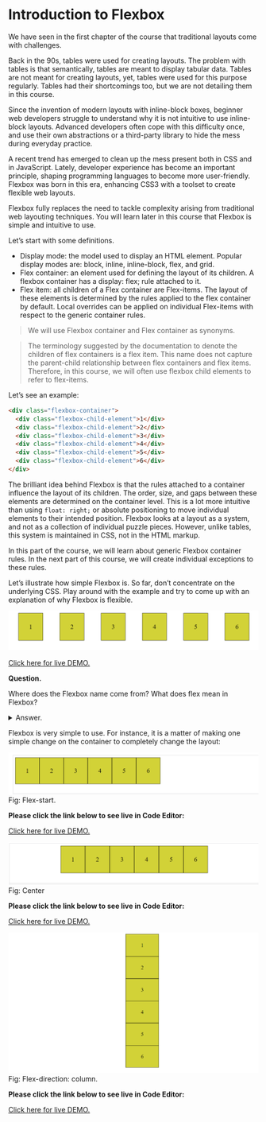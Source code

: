 # Introduction to Flexbox

We have seen in the first chapter of the course that traditional layouts come with challenges.

Back in the 90s, tables were used for creating layouts. The problem with tables is that semantically, tables are meant to display tabular data. Tables are not meant for creating layouts, yet, tables were used for this purpose regularly. Tables had their shortcomings too, but we are not detailing them in this course.

Since the invention of modern layouts with inline-block boxes, beginner web developers struggle to understand why it is not intuitive to use inline-block layouts. Advanced developers often cope with this difficulty once, and use their own abstractions or a third-party library to hide the mess during everyday practice.

A recent trend has emerged to clean up the mess present both in CSS and in JavaScript. Lately, developer experience has become an important principle, shaping programming languages to become more user-friendly. Flexbox was born in this era, enhancing CSS3 with a toolset to create flexible web layouts.

Flexbox fully replaces the need to tackle complexity arising from traditional web layouting techniques. You will learn later in this course that Flexbox is simple and intuitive to use.

Let’s start with some definitions.

- Display mode: the model used to display an HTML element. Popular display modes are: block, inline, inline-block, flex, and grid.
- Flex container: an element used for defining the layout of its children. A flexbox container has a display: flex; rule attached to it.
- Flex item: all children of a Flex container are Flex-items. The layout of these elements is determined by the rules applied to the flex container by default. Local overrides can be applied on individual Flex-items with respect to the generic container rules.

> We will use Flexbox container and Flex container as synonyms.

> The terminology suggested by the documentation to denote the children of flex containers is a flex item. This name does not capture the parent-child relationship between flex containers and flex items. Therefore, in this course, we will often use flexbox child elements to refer to flex-items.

Let’s see an example:

```html
<div class="flexbox-container">
  <div class="flexbox-child-element">1</div>
  <div class="flexbox-child-element">2</div>
  <div class="flexbox-child-element">3</div>
  <div class="flexbox-child-element">4</div>
  <div class="flexbox-child-element">5</div>
  <div class="flexbox-child-element">6</div>
</div>
```

The brilliant idea behind Flexbox is that the rules attached to a container influence the layout of its children. The order, size, and gaps between these elements are determined on the container level. This is a lot more intuitive than using `float: right;` or absolute positioning to move individual elements to their intended position. Flexbox looks at a layout as a system, and not as a collection of individual puzzle pieces. However, unlike tables, this system is maintained in CSS, not in the HTML markup.

In this part of the course, we will learn about generic Flexbox container rules. In the next part of this course, we will create individual exceptions to these rules.

Let’s illustrate how simple Flexbox is. So far, don’t concentrate on the underlying CSS. Play around with the example and try to come up with an explanation of why Flexbox is flexible.

![Output](images/output.png)

[Click here for live DEMO.](https://codesandbox.io/s/clever-ardinghelli-drdyes)

**Question.**

Where does the Flexbox name come from? What does flex mean in Flexbox?

<details> 
<summary>Answer.</summary>
It is not a secret that during the creation of a layout, we work with boxes. However, what does flex mean? Flex stands for flexible. As you change the width of the page, Flexbox containers are resized in a flexible way even though the underlying style declarations are very simple.
</details>

Flexbox is very simple to use. For instance, it is a matter of making one simple change on the container to completely change the layout:

![flex-start](images/flexstart.png)
Fig: Flex-start.

**Please click the link below to see live in Code Editor:**

[Click here for live DEMO.](https://codesandbox.io/s/flex-start-rbsno0?file=/style.css)

![Flexbox: Center](images/center.png)
Fig: Center

**Please click the link below to see live in Code Editor:**

[Click here for live DEMO.](https://codesandbox.io/s/determined-surf-yh863m)

![flex-direction](images/vertical.png)
Fig: Flex-direction: column.

**Please click the link below to see live in Code Editor:**

[Click here for live DEMO.](https://codesandbox.io/s/flex-direction-column-u9i67h)
